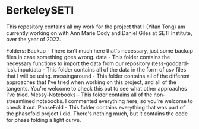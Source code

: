 # BerkeleySETI
This repository contains all my work for the project that I (Yifan Tong) am currently working on with Ann Marie Cody and Daniel Giles at SETI Institute, over the year of 2022.

Folders:
Backup - There isn't much here that's necessary, just some backup files in case something goes wrong.
data - This folder contains the necessary functions to import the data from our repository (tess-goddard-lcs).
inputdata - This folder contains all of the data in the form of csv files that I will be using.
messingaround - This folder contains all of the different approaches that I've tried when working on this project, and all of the tangents. You're welcome to check this out to see what other approaches I've tried.
Messy-Notebooks - This folder contains all of the non-streamlined notebooks. I commented everything here, so you're welcome to check it out.
PhaseFold - This folder contains everything that was part of the phasefold project I did. There's nothing much, but it contains the code for phase folding a light curve.
